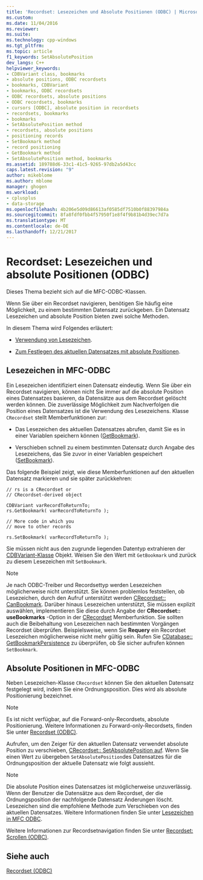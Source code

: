 ```yaml
---
title: 'Recordset: Lesezeichen und Absolute Positionen (ODBC) | Microsoft Docs'
ms.custom: 
ms.date: 11/04/2016
ms.reviewer: 
ms.suite: 
ms.technology: cpp-windows
ms.tgt_pltfrm: 
ms.topic: article
f1_keywords: SetAbsolutePosition
dev_langs: C++
helpviewer_keywords:
- CDBVariant class, bookmarks
- absolute positions, ODBC recordsets
- bookmarks, CDBVariant
- bookmarks, ODBC recordsets
- ODBC recordsets, absolute positions
- ODBC recordsets, bookmarks
- cursors [ODBC], absolute position in recordsets
- recordsets, bookmarks
- bookmarks
- SetAbsolutePosition method
- recordsets, absolute positions
- positioning records
- SetBookmark method
- record positioning
- GetBookmark method
- SetAbsolutePosition method, bookmarks
ms.assetid: 189788d6-33c1-41c5-9265-97db2a5d43cc
caps.latest.revision: "9"
author: mikeblome
ms.author: mblome
manager: ghogen
ms.workload:
- cplusplus
- data-storage
ms.openlocfilehash: 4b206e5d09d86613af0585df7510b0f88397984a
ms.sourcegitcommit: 8fa8fdf0fbb4f57950f1e8f4f9b81b4d39ec7d7a
ms.translationtype: MT
ms.contentlocale: de-DE
ms.lasthandoff: 12/21/2017
---
```

# <a name="recordset-bookmarks-and-absolute-positions-odbc"></a>Recordset: Lesezeichen und absolute Positionen (ODBC)
Dieses Thema bezieht sich auf die MFC-ODBC-Klassen.  
  
 Wenn Sie über ein Recordset navigieren, benötigen Sie häufig eine Möglichkeit, zu einem bestimmten Datensatz zurückgeben. Ein Datensatz Lesezeichen und absolute Position bieten zwei solche Methoden.  
  
 In diesem Thema wird Folgendes erläutert:  
  
-   [Verwendung von Lesezeichen](#_core_bookmarks_in_mfc_odbc).  
  
-   [Zum Festlegen des aktuellen Datensatzes mit absolute Positionen](#_core_absolute_positions_in_mfc_odbc).  
  
##  <a name="_core_bookmarks_in_mfc_odbc"></a>Lesezeichen in MFC-ODBC  
 Ein Lesezeichen identifiziert einen Datensatz eindeutig. Wenn Sie über ein Recordset navigieren, können nicht Sie immer auf die absolute Position eines Datensatzes basieren, da Datensätze aus dem Recordset gelöscht werden können. Die zuverlässige Möglichkeit zum Nachverfolgen die Position eines Datensatzes ist die Verwendung des Lesezeichens. Klasse `CRecordset` stellt Memberfunktionen zur:  
  
-   Das Lesezeichen des aktuellen Datensatzes abrufen, damit Sie es in einer Variablen speichern können ([GetBookmark](../../mfc/reference/crecordset-class.md#getbookmark)).  
  
-   Verschieben schnell zu einem bestimmten Datensatz durch Angabe des Lesezeichens, das Sie zuvor in einer Variablen gespeichert ([SetBookmark](../../mfc/reference/crecordset-class.md#setbookmark)).  
  
 Das folgende Beispiel zeigt, wie diese Memberfunktionen auf den aktuellen Datensatz markieren und sie später zurückkehren:  
  
```  
// rs is a CRecordset or  
// CRecordset-derived object  
  
CDBVariant varRecordToReturnTo;  
rs.GetBookmark( varRecordToReturnTo );  
  
// More code in which you  
// move to other records  
  
rs.SetBookmark( varRecordToReturnTo );  
```  
  
 Sie müssen nicht aus den zugrunde liegenden Datentyp extrahieren der [CDBVariant-Klasse](../../mfc/reference/cdbvariant-class.md) Objekt. Weisen Sie den Wert mit `GetBookmark` und zurück zu diesem Lesezeichen mit `SetBookmark`.  
  
> [!NOTE]
>  Je nach ODBC-Treiber und Recordsettyp werden Lesezeichen möglicherweise nicht unterstützt. Sie können problemlos feststellen, ob Lesezeichen, durch den Aufruf unterstützt werden [CRecordset:: CanBookmark](../../mfc/reference/crecordset-class.md#canbookmark). Darüber hinaus Lesezeichen unterstützt, Sie müssen explizit auswählen, implementieren Sie diese durch Angabe der **CRecordset:: useBookmarks** -Option in der [CRecordset](../../mfc/reference/crecordset-class.md#open) Memberfunktion. Sie sollten auch die Beibehaltung von Lesezeichen nach bestimmten Vorgängen Recordset überprüfen. Beispielsweise, wenn Sie **Requery** ein Recordset Lesezeichen möglicherweise nicht mehr gültig sein. Rufen Sie [CDatabase:: GetBookmarkPersistence](../../mfc/reference/cdatabase-class.md#getbookmarkpersistence) zu überprüfen, ob Sie sicher aufrufen können `SetBookmark`.  
  
##  <a name="_core_absolute_positions_in_mfc_odbc"></a>Absolute Positionen in MFC-ODBC  
 Neben Lesezeichen-Klasse `CRecordset` können Sie den aktuellen Datensatz festgelegt wird, indem Sie eine Ordnungsposition. Dies wird als absolute Positionierung bezeichnet.  
  
> [!NOTE]
>  Es ist nicht verfügbar, auf die Forward-only-Recordsets, absolute Positionierung. Weitere Informationen zu Forward-only-Recordsets, finden Sie unter [Recordset (ODBC)](../../data/odbc/recordset-odbc.md).  
  
 Aufrufen, um den Zeiger für den aktuellen Datensatz verwendet absolute Position zu verschieben, [CRecordset:: SetAbsolutePosition auf](../../mfc/reference/crecordset-class.md#setabsoluteposition). Wenn Sie einen Wert zu übergeben `SetAbsolutePosition`des Datensatzes für die Ordnungsposition der aktuelle Datensatz wie folgt aussieht.  
  
> [!NOTE]
>  Die absolute Position eines Datensatzes ist möglicherweise unzuverlässig. Wenn der Benutzer die Datensätze aus dem Recordset, der die Ordnungsposition der nachfolgende Datensatz Änderungen löscht. Lesezeichen sind die empfohlene Methode zum Verschieben von des aktuellen Datensatzes. Weitere Informationen finden Sie unter [Lesezeichen in MFC ODBC](#_core_bookmarks_in_mfc_odbc).  
  
 Weitere Informationen zur Recordsetnavigation finden Sie unter [Recordset: Scrollen (ODBC)](../../data/odbc/recordset-scrolling-odbc.md).  
  
## <a name="see-also"></a>Siehe auch  
 [Recordset (ODBC)](../../data/odbc/recordset-odbc.md)